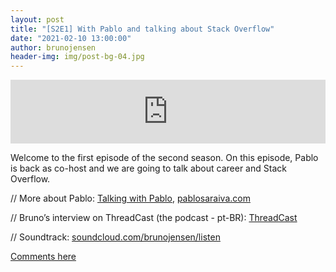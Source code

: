 ```yaml
---
layout: post
title: "[S2E1] With Pablo and talking about Stack Overflow"
date: "2021-02-10 13:00:00"
author: brunojensen
header-img: img/post-bg-04.jpg
---
```


<iframe src="https://anchor.fm/the-unknown-developer/embed/episodes/S2E1-With-Pablo-and-talking-about-Stack-Overflow-eqdj4u" height="102px" width="100%" frameborder="0" scrolling="no"></iframe>

Welcome to the first episode of the second season. On this episode, Pablo is back as co-host and we are going to talk about career and Stack Overflow. 

// More about Pablo: 
[Talking with Pablo](https://open.spotify.com/episode/7mL9JPz6yqRWL7PtZkn4Cy),
[pablosaraiva.com](https://pablosaraiva.com)

// Bruno’s interview on ThreadCast (the podcast - pt-BR): 
[ThreadCast](https://youtu.be/xgMTW7AK4t0)

// Soundtrack: 
[soundcloud.com/brunojensen/listen](https://soundcloud.com/brunojensen/listen)

[Comments here](https://github.com/the-unknown-developer-podcast/the-unknown-developer-podcast.github.com/discussions)